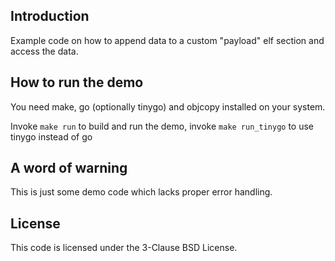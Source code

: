 Introduction
------------

Example code on how to append data to a custom "payload" elf section and access the data.

How to run the demo
-------------------

You need make, go (optionally tinygo) and objcopy installed on your system.

Invoke `make run` to build and run the demo, invoke `make run_tinygo` to use tinygo instead of go

A word of warning
-----------------

This is just some demo code which lacks proper error handling.

License
-------

This code is licensed under the 3-Clause BSD License.
